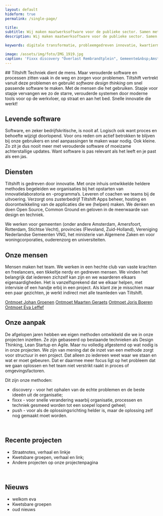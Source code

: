 ```yaml
---
layout: default
hideform: true
permalink: /single-page/

title: 
subtitle: Wij maken maatwerksoftware voor de publieke sector. Samen met de mensen die onze software gebruiken.
description: Wij maken maatwerksoftware voor de publieke sector. Samen met de mensen die onze software gebruiken.

keywords: digitale transformatie, probleemgedreven innovatie, kwartiermaker, human centered design, software design thinking, service design, lean startup, lean ux, agile development, xp, scrum, labs, apps, projecten, advies, consultancy, overheid, overheden, publieke sector, mens centraal, common ground, open source, creative commons, creative thinking, open collaboration, Fixxx, Push

image: /assets/img/foto/IMG_1919.jpg
caption: 'Fixxx discovery "Overlast Rembrandtplein", Gemeente&nbsp;Amsterdam'
---
```

<a name="Wat we doen"/>
## Tiltshift
Techniek dient de mens. Maar verouderde software en processen zitten vaak in de weg en zorgen voor problemen. Tiltshift vertrekt vanuit deze problemen en gebruikt <i>software design thinking</i> om snel passende software te maken. Met de mensen die het gebruiken. Stapje voor stapje vervangen we zo de starre, verouderde systemen door moderne tools voor op de werkvloer, op straat en aan het bed. Snelle innovatie die werkt!

## Levende software
Software, en zeker bedrijfskritische, is nooit af. Logisch ook want proces en behoefte wijzigt doorlopend. Voor ons reden om actief betrokken te blijven bij onze gebruikers  en snel aanpassingen te maken waar nodig. Ook kleine. Zo zit je dus nooit meer met verouderde software of moeizame achterstallige updates. Want software is pas relevant als het leeft en je past als een jas.

## Diensten
Tiltshift is gedreven door innovatie. Met onze inhuis ontwikkelde heldere methodes begeleiden we organisaties bij het opstarten van innovatielaboratoria en -programma’s. Leveren of coachen we teams bij de uitvoering. Verzorgt ons zusterbedrijf Tiltshift Apps beheer, hosting en doorontwikkeling van de applicaties die we (helpen) maken. We denken en doen Open Source, Common Ground en geloven in de meerwaarde van design en techniek. 

We werken voor gemeenten (onder andere Amsterdam, Amersfoort, Rotterdam, Stichtse Vecht), provincies (Flevoland, Zuid-Holland), Vereniging Nederlandse Gemeenten VNG, het ministerie van Algemene Zaken en voor woningcorporaties, ouderenzorg en universiteiten. 

## Onze mensen
Mensen maken het team. We werken in een hechte club van vaste krachten en freelancers, een tikkeltje nerdy en gedreven mensen. We vinden het belangrijk dat iedereen zichzelf kan zijn en we waarderen elkaars eigenaardigheden. Het is vanzelfsprekend dat we elkaar helpen, met intervisie of een handje erbij in een project. Als klant zie je misschien maar een paar gezichten, je werkt indirect met alle teamleden van Tiltshift.

[Ontmoet Johan Groenen](/mensen/johan-groenen/)
[Ontmoet Maarten Geraets](/mensen/maarten-geraets/)
[Ontmoet Joris Boeren](/mensen/joris-boeren/)
[Ontmoet Eva Leffef](/mensen/eva-leffef/)
 
## Onze aanpak
De afgelopen jaren hebben we eigen methoden ontwikkeld die we in onze projecten inzetten. Ze zijn gebaseerd op bestaande technieken als Design Thinking, Lean Startup en Agile. Maar nu volledig afgestemd op wat nodig is in onze projecten. 
We zijn van mening dat de inzet van een methode zorgt voor structuur in een project. Dat alleen zo iedereen weet waar we staan en wat er moet gebeuren. Dat er daarmee meer focus ligt op het probleem dat we gaan oplossen en het team niet verstrikt raakt in proces of omgevingsfactoren. 

Dit zijn onze methoden:
<ul>
<li>discovery - voor het ophalen van de echte problemen en de beste ideeën uit de organisatie;</li>
<li>fixxx - voor snelle verandering waarbij organisatie, processen en techniek gesmeed worden tot een soepel lopend geheel;</li>
<li>push - voor als de oplossingsrichting helder is, maar de oplossing zelf nog gemaakt moet worden.</li>
</ul><br>

## Recente projecten
<ul>
<li>Straatnotes, verhaal en linkje</li>
<li>Kwetsbare groepen, verhaal en link;</li>
<li>Andere projecten op onze projectenpagina</li>
</ul><br>

## Nieuws
<ul>
<li>welkom eva</li>
<li>Kwetsbare groepen</li>
<li>oud nieuws</li>
</ul>

